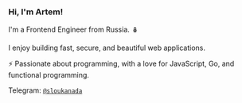 ### Hi, I'm Artem!

I'm a Frontend Engineer from Russia. 🪆

I enjoy building fast, secure, and beautiful web applications.

⚡ Passionate about programming, with a love for JavaScript, Go, and functional programming.

Telegram: [`@sloukanada`](https://t.me/sloukanada)
